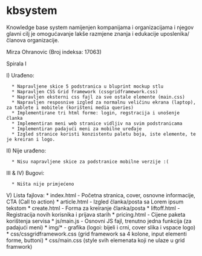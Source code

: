 # kbsystem
Knowledge base system namijenjen kompanijama i organizacijama i njegov glavni cilj je omogućavanje lakše razmjene znanja i edukacije uposlenika/članova organizacije. 

Mirza Ohranovic (Broj indeksa: 17063)

Spirala I
  
  I) Urađeno:
  
      * Napravljene skice 5 podstranica u bluprint mockup stlu
      * Napravljen CSS Grid framework (cssgridframework.css)
      * Napravljen eksterni css fajl za sve ostale elemente (main.css)
      * Napravljen resposnive izgled za normalnu veličinu ekrana (laptop), za tablete i mobitele (korišteni media queries)
      * Implementirane tri html forme: login, regstracija i unošenje članka
      * Implementiran meni web stranice vidljiv na svim podstranicama
      * Implementiran padajući meni za mobilne uređaje
      * Izgled stranice koristi konzistentu paletu boja, iste elemente, te je kreiran i logo.
      
   II) Nije urađeno:
   
      * Nisu napravljene skice za podstranice mobilne verzije :(
      
   III & IV) Bugovi:
   
      * Ništa nije primjećeno
      
   V) Lista fajlova:
      * index.html - Početna stranica, cover, osnovne informacije, CTA (Call to action)
      * article.html - Izgled članka/posta sa Lorem ipsum tekstom
      * create.html - Forma za kreiranje članka/posta
      * liftoff.html - Registracija novih korisnika i prijava starih
      * pricing.html - Cijene paketa korištenja servisa
      * js/main.js - Osnovni JS fajl, trenutno jedna funkcija (za padajući meni)
      * img/* - grafika (logoi: bijeli i crni, cover slika i vspace logo)
      * css/cssgridframework.css (grid framework sa 4 kolone, input elementi forme, buttoni)
      * css/main.css (style svih elemenata koji ne ulaze u grid framwork)
